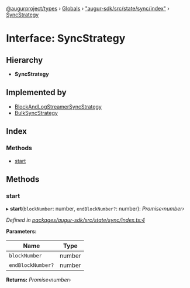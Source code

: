 [@augurproject/types](../README.md) › [Globals](../globals.md) › ["augur-sdk/src/state/sync/index"](../modules/_augur_sdk_src_state_sync_index_.md) › [SyncStrategy](_augur_sdk_src_state_sync_index_.syncstrategy.md)

# Interface: SyncStrategy

## Hierarchy

* **SyncStrategy**

## Implemented by

* [BlockAndLogStreamerSyncStrategy](../classes/_augur_sdk_src_state_sync_blockandlogstreamersyncstrategy_.blockandlogstreamersyncstrategy.md)
* [BulkSyncStrategy](../classes/_augur_sdk_src_state_sync_bulksyncstrategy_.bulksyncstrategy.md)

## Index

### Methods

* [start](_augur_sdk_src_state_sync_index_.syncstrategy.md#start)

## Methods

###  start

▸ **start**(`blockNumber`: number, `endBlockNumber?`: number): *Promise‹number›*

*Defined in [packages/augur-sdk/src/state/sync/index.ts:4](https://github.com/AugurProject/augur/blob/69c4be52bf/packages/augur-sdk/src/state/sync/index.ts#L4)*

**Parameters:**

Name | Type |
------ | ------ |
`blockNumber` | number |
`endBlockNumber?` | number |

**Returns:** *Promise‹number›*

